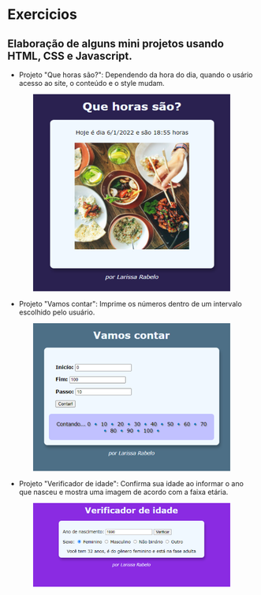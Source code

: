 # Exercicios
## Elaboração de alguns mini projetos usando HTML, CSS e Javascript.

  - Projeto "Que horas são?": Dependendo da hora do dia, quando o usário acesso ao site, o conteúdo e o style mudam.

<p align="center">
  <img width="400" height="400" src="https://github.com/laripeanuts/cursoemvideo-exercicios/blob/master/images/validadordeidade.png">
</p>

  - Projeto "Vamos contar": Imprime os números dentro de um intervalo escolhido pelo usuário.

<p align="center">
  <img width="400" height="300" src="https://github.com/laripeanuts/cursoemvideo-exercicios/blob/master/images/VamosContar.png">
</p>

  - Projeto "Verificador de idade": Confirma sua idade ao informar o ano que nasceu e mostra uma imagem de acordo com a faixa etária.

<p align="center">
  <img width="400" height="170" src="https://github.com/laripeanuts/cursoemvideo-exercicios/blob/master/images/quehorassao.png">
</p>
